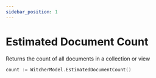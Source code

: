 ```yaml
---
sidebar_position: 1
---
```


# Estimated Document Count

Returns the count of all documents in a collection or view

```go
count := WitcherModel.EstimatedDocumentCount()
```